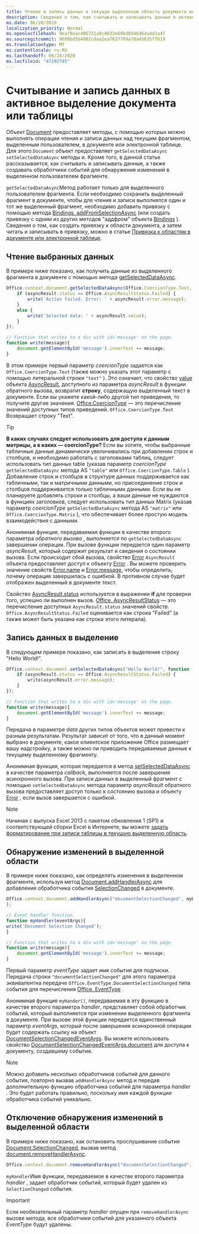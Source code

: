 ```yaml
---
title: Чтение и запись данных в текущую выделенную область документа или электронной таблицы
description: Сведения о том, как считывать и записывать данные в активный выбор в документе Word или в электронной таблице Excel.
ms.date: 06/20/2019
localization_priority: Normal
ms.openlocfilehash: 9eaf0aac406731a9c0033e69bd8946464a4d1a4f
ms.sourcegitcommit: 9609bd5b4982cdaa2ea7637709a78a45835ffb19
ms.translationtype: MT
ms.contentlocale: ru-RU
ms.lasthandoff: 08/28/2020
ms.locfileid: "47292745"
---
```

# <a name="read-and-write-data-to-the-active-selection-in-a-document-or-spreadsheet"></a>Считывание и запись данных в активное выделение документа или таблицы

Объект [Document](/javascript/api/office/office.document) предоставляет методы, с помощью которых можно выполнять операции чтения и записи данных над текущим фрагментом, выделенным пользователем, в документе или электронной таблице. Для этого `Document` объект предоставляет `getSelectedDataAsync` `setSelectedDataAsync` методы и. Кроме того, в данной статье рассказывается, как считывать и записывать данные, а также создавать обработчики событий для обнаружения изменений в выделенном пользователем фрагменте.

`getSelectedDataAsync`Метод работает только для выделенного пользователем фрагмента. Если необходимо сохранить выделенный фрагмент в документе, чтобы для чтения и записи выполнялся один и тот же выделенный фрагмент, необходимо добавить привязку с помощью метода [Bindings. addFromSelectionAsync](/javascript/api/office/office.bindings#addfromselectionasync-bindingtype--options--callback-) (или создать привязку с одним из других методов "аддфром" объекта [Bindings](/javascript/api/office/office.bindings) ). Сведения о том, как создать привязку к области документа, а затем читать и записывать в привязку, можно в статье [Привязка к областям в документе или электронной таблице](bind-to-regions-in-a-document-or-spreadsheet.md).


## <a name="read-selected-data"></a>Чтение выбранных данных


В примере ниже показано, как получить данные из выделенного фрагмента в документе с помощью метода [getSelectedDataAsync](/javascript/api/office/office.document#getselecteddataasync-coerciontype--options--callback-).


```js
Office.context.document.getSelectedDataAsync(Office.CoercionType.Text, function (asyncResult) {
    if (asyncResult.status == Office.AsyncResultStatus.Failed) {
        write('Action failed. Error: ' + asyncResult.error.message);
    }
    else {
        write('Selected data: ' + asyncResult.value);
    }
});

// Function that writes to a div with id='message' on the page.
function write(message){
    document.getElementById('message').innerText += message; 
}
```

В этом примере первый параметр  _coercionType_ задается как `Office.CoercionType.Text` (также можно указать этот параметр с помощью литеральной строки `"text"` ). Это означает, что свойство [value](/javascript/api/office/office.asyncresult#status) объекта [AsyncResult](/javascript/api/office/office.asyncresult), доступного из параметра _asyncResult_ в функции обратного вызова, возвратит **строку**, содержащую выделенный текст в документе. Если вы укажете какой-либо другой тип приведения, то получите другие значения. [Office.CoercionType](/javascript/api/office/office.coerciontype) — это перечисление значений доступных типов приведений. `Office.CoercionType.Text` Возвращает строку "Text".


> [!TIP]
> **В каких случаях следует использовать для доступа к данным матрицы, а в каких — coercionType?** Если вы хотите, чтобы выбранные табличные данные динамически увеличивались при добавлении строк и столбцов, и необходимо работать с заголовками таблиц, следует использовать тип данных table (указав параметр _coercionType_ `getSelectedDataAsync` метода AS `"table"` или `Office.CoercionType.Table` ). Добавление строк и столбцов в структуре данных поддерживается как табличными, так и матричными данными, но присоединение строк и столбцов поддерживается только табличными данными. Если вы не планируете добавлять строки и столбцы, а ваши данные не нуждаются в функциях заголовков, следует использовать тип данных Matrix (указав параметр  _coercionType_ `getSelectedDataAsync` метода AS `"matrix"` или `Office.CoercionType.Matrix` ), что обеспечивает более простую модель взаимодействия с данными.

Анонимная функция, передаваемая функции в качестве второго параметра  _обратного вызова_ , выполняется по `getSelectedDataAsync` завершении операции. При вызове функции передается один параметр _asyncResult_, который содержит результат и сведения о состоянии вызова. Если происходит сбой вызова, свойство [Error](/javascript/api/office/office.asyncresult#asynccontext) `AsyncResult` объекта предоставляет доступ к объекту [Error](/javascript/api/office/office.error) . Вы можете проверить значение свойств [Error.name](/javascript/api/office/office.error#name) и [Error.message](/javascript/api/office/office.error#message), чтобы определить, почему операция завершилась с ошибкой. В противном случае будет отображен выделенный в документе текст.

Свойство [AsyncResult.status](/javascript/api/office/office.asyncresult#error) используется в выражении **if** для проверки того, успешно ли выполнен вызов. [Office. AsyncResultStatus](/javascript/api/office/office.asyncresult#status) — это перечисление доступных `AsyncResult.status` значений свойств. `Office.AsyncResultStatus.Failed` оценивается как строка "Failed" (а также может быть указана как строка этого литерала).


## <a name="write-data-to-the-selection"></a>Запись данных в выделение


В следующем примере показано, как записать в выделение строку "Hello World!".


```js
Office.context.document.setSelectedDataAsync("Hello World!", function (asyncResult) {
    if (asyncResult.status == Office.AsyncResultStatus.Failed) {
        write(asyncResult.error.message);
    }
});

// Function that writes to a div with id='message' on the page.
function write(message){
    document.getElementById('message').innerText += message;
}
```

Передача в параметре _data_ других типов объектов может привести к разным результатам. Результат зависит от того, что в данный момент выбрано в документе, какое клиентское приложение Office размещает вашу надстройку, а также можно ли приводить передаваемые данные к текущему выделенному фрагменту.

Анонимная функция, которая передается в метод [setSelectedDataAsync](/javascript/api/office/office.document#setselecteddataasync-data--options--callback-) в качестве параметра _callback_, выполняется после завершения асинхронного вызова. При записи данных в выделенный фрагмент с помощью `setSelectedDataAsync` метода параметр _asyncResult_ обратного вызова предоставляет доступ только к состоянию вызова и объекту [Error](/javascript/api/office/office.error) , если вызов завершается с ошибкой.

> [!NOTE]
> Начиная с выпуска Excel 2013 с пакетом обновления 1 (SP1) и соответствующей сборки Excel в Интернете, вы можете [задать форматирование при записи таблицы в текущую выделенную область](../excel/excel-add-ins-tables.md).


## <a name="detect-changes-in-the-selection"></a>Обнаружение изменений в выделенной области


В примере ниже показано, как определять изменения в выделенном фрагменте, используя метод [Document.addHandlerAsync](/javascript/api/office/office.document#addhandlerasync-eventtype--handler--options--callback-) для добавления обработчика события [SelectionChanged](/javascript/api/office/office.documentselectionchangedeventargs) в документе.


```js
Office.context.document.addHandlerAsync("documentSelectionChanged", myHandler, function(result){}
);

// Event handler function.
function myHandler(eventArgs){
write('Document Selection Changed');
}

// Function that writes to a div with id='message' on the page.
function write(message){
    document.getElementById('message').innerText += message;
}
```

Первый параметр _eventType_ задает имя события для подписки. Передача строки `"documentSelectionChanged"` для этого параметра эквивалентна передаче `Office.EventType.DocumentSelectionChanged` типа события для перечисления [Office. EventType](/javascript/api/office/office.eventtype) .

Анонимная функция `myHander()`, передаваемая в эту функцию в качестве второго параметра _handler_, представляет собой обработчик событий, который выполняется при изменении выделенного фрагмента в документе. При вызове этой функции передается единственный параметр _eventArgs_, который после завершения асинхронной операции будет содержать ссылку на объект [DocumentSelectionChangedEventArgs](/javascript/api/office/office.documentselectionchangedeventargs). Вы можете использовать свойство [DocumentSelectionChangedEventArgs.document](/javascript/api/office/office.documentselectionchangedeventargs#document) для доступа к документу, создавшему событие.


> [!NOTE]
> Можно добавить несколько обработчиков событий для данного события, повторно вызвав `addHandlerAsync` метод и передав дополнительную функцию обработчика событий для параметра _handler_ . Это будет работать правильно, поскольку имя каждой функции обработчика событий уникально.


## <a name="stop-detecting-changes-in-the-selection"></a>Отключение обнаружения изменений в выделенной области


В примере ниже показано, как остановить прослушивание события [Document.SelectionChanged](/javascript/api/office/office.documentselectionchangedeventargs), вызвав метод [document.removeHandlerAsync](/javascript/api/office/office.document#removehandlerasync-eventtype--options--callback-).


```js
Office.context.document.removeHandlerAsync("documentSelectionChanged", {handler:myHandler}, function(result){});
```

`myHandler`Имя функции, передаваемое в качестве второго параметра _handler_ , задает обработчик событий, который будет удален из `SelectionChanged` события.


> [!IMPORTANT]
> Если необязательный параметр  _handler_ опущен при `removeHandlerAsync` вызове метода, все обработчики событий для указанного объекта _EventType_ будут удалены.

